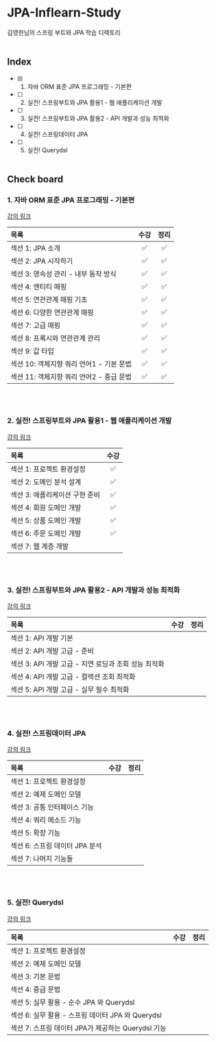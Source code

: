 # JPA-Inflearn-Study

김영한님의 스프링 부트와 JPA 학습 디렉토리  
</br>

## Index

- [x] 1. 자바 ORM 표준 JPA 프로그래밍 - 기본편
- [ ] 2. 실전! 스프링부트와 JPA 활용1 - 웹 애플리케이션 개발
- [ ] 3. 실전! 스프링부트와 JPA 활용2 - API 개발과 성능 최적화
- [ ] 4. 실전! 스프링데이터 JPA
- [ ] 5. 실전! Querydsl
     </br>
     </br>

## Check board

### 1. 자바 ORM 표준 JPA 프로그래밍 - 기본편

[강의 링크](https://www.inflearn.com/course/ORM-JPA-Basic/dashboard)
</br>

| 목록                                     | 수강 | 정리 |
| :--------------------------------------- | :--: | :--: |
| 섹션 1: JPA 소개                         |  ✅  |  ✅  |
| 섹션 2: JPA 시작하기                     |  ✅  |  ✅  |
| 섹션 3: 영속성 관리 - 내부 동작 방식     |  ✅  |  ✅  |
| 섹션 4: 엔티티 매핑                      |  ✅  |  ✅  |
| 섹션 5: 연관관계 매핑 기초               |  ✅  |  ✅  |
| 섹션 6: 다양한 연관관계 매핑             |  ✅  |  ✅  |
| 섹션 7: 고급 매핑                        |  ✅  |  ✅  |
| 섹션 8: 프록시와 연관관계 관리           |  ✅  |  ✅  |
| 섹션 9: 값 타입                          |  ✅  |  ✅  |
| 섹션 10: 객체지향 쿼리 언어1 - 기본 문법 |  ✅  |  ✅  |
| 섹션 11: 객체지향 쿼리 언어2 - 중급 문법 |  ✅  |  ✅  |

</br>
</br>

### 2. 실전! 스프링부트와 JPA 활용1 - 웹 애플리케이션 개발

[강의 링크](https://www.inflearn.com/course/%EC%8A%A4%ED%94%84%EB%A7%81%EB%B6%80%ED%8A%B8-JPA-%ED%99%9C%EC%9A%A9-1/dashboard)
</br>

| 목록                           | 수강 |
| :----------------------------- | :--: |
| 섹션 1: 프로젝트 환경설정      |  ✅  |
| 섹션 2: 도메인 분석 설계       |  ✅  |
| 섹션 3: 애플리케이션 구현 준비 |  ✅  |
| 섹션 4: 회원 도메인 개발       |  ✅  |
| 섹션 5: 상품 도메인 개발       |  ✅  |
| 섹션 6: 주문 도메인 개발       |  ✅  |
| 섹션 7: 웹 계층 개발           |      |

</br>
</br>

### 3. 실전! 스프링부트와 JPA 활용2 - API 개발과 성능 최적화

[강의 링크](https://www.inflearn.com/course/%EC%8A%A4%ED%94%84%EB%A7%81%EB%B6%80%ED%8A%B8-JPA-API%EA%B0%9C%EB%B0%9C-%EC%84%B1%EB%8A%A5%EC%B5%9C%EC%A0%81%ED%99%94/dashboard)
</br>

| 목록                                                 | 수강 | 정리 |
| :--------------------------------------------------- | :--: | :--: |
| 섹션 1: API 개발 기본                                |      |      |
| 섹션 2: API 개발 고급 - 준비                         |      |      |
| 섹션 3: API 개발 고급 - 지연 로딩과 조회 성능 최적화 |      |      |
| 섹션 4: API 개발 고급 - 컬렉션 조회 최적화           |      |      |
| 섹션 5: API 개발 고급 - 실무 필수 최적화             |      |      |

</br>
</br>

### 4. 실전! 스프링데이터 JPA

[강의 링크](https://www.inflearn.com/course/%EC%8A%A4%ED%94%84%EB%A7%81-%EB%8D%B0%EC%9D%B4%ED%84%B0-JPA-%EC%8B%A4%EC%A0%84/dashboard)
</br>

| 목록                           | 수강 | 정리 |
| :----------------------------- | :--: | :--: |
| 섹션 1: 프로젝트 환경설정      |      |      |
| 섹션 2: 예제 도메인 모델       |      |      |
| 섹션 3: 공통 인터페이스 기능   |      |      |
| 섹션 4: 쿼리 메소드 기능       |      |      |
| 섹션 5: 확장 기능              |      |      |
| 섹션 6: 스프링 데이터 JPA 분석 |      |      |
| 섹션 7: 나머지 기능들          |      |      |

</br>
</br>

### 5. 실전! Querydsl

[강의 링크](https://www.inflearn.com/course/querydsl-%EC%8B%A4%EC%A0%84/dashboard)
</br>

| 목록                                               | 수강 | 정리 |
| :------------------------------------------------- | :--: | :--: |
| 섹션 1: 프로젝트 환경설정                          |      |      |
| 섹션 2: 예제 도메인 모델                           |      |      |
| 섹션 3: 기본 문법                                  |      |      |
| 섹션 4: 중급 문법                                  |      |      |
| 섹션 5: 실무 활용 - 순수 JPA 와 Querydsl           |      |      |
| 섹션 6: 실무 활용 - 스프링 데이터 JPA 와 Querydsl  |      |      |
| 섹션 7: 스프링 데이터 JPA가 제공하는 Querydsl 기능 |      |      |

</br>
</br>
